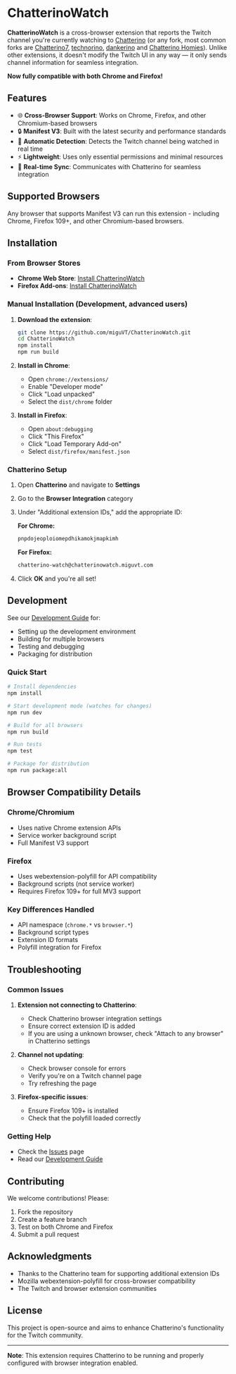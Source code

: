 # ChatterinoWatch

**ChatterinoWatch** is a cross-browser extension that reports the Twitch channel you're currently watching to [Chatterino](https://github.com/Chatterino/chatterino2) (or any fork, most common forks are [Chatterino7](https://github.com/SevenTV/chatterino7), [technorino](https://github.com/2547techno/technorino), [dankerino](https://github.com/Mm2PL/dankerino) and [Chatterino Homies](https://chatterinohomies.com/)).
Unlike other extensions, it doesn't modify the Twitch UI in any way — it only sends channel information for seamless integration.

**Now fully compatible with both Chrome and Firefox!**

## Features

- 🌐 **Cross-Browser Support**: Works on Chrome, Firefox, and other Chromium-based browsers
- 🔒 **Manifest V3**: Built with the latest security and performance standards
- 🎯 **Automatic Detection**: Detects the Twitch channel being watched in real time
- ⚡ **Lightweight**: Uses only essential permissions and minimal resources
- 🔄 **Real-time Sync**: Communicates with Chatterino for seamless integration

## Supported Browsers

Any browser that supports Manifest V3 can run this extension - including Chrome, Firefox 109+, and other Chromium-based browsers.

## Installation

### From Browser Stores

- **Chrome Web Store**: [Install ChatterinoWatch](https://chromewebstore.google.com/detail/pnpdojeoploiomepdhikamokjmapkimh)
- **Firefox Add-ons**: [Install ChatterinoWatch](https://addons.mozilla.org/en-US/firefox/addon/chatterinowatch/)

### Manual Installation (Development, advanced users)

1. **Download the extension**:

   ```bash
   git clone https://github.com/miguVT/ChatterinoWatch.git
   cd ChatterinoWatch
   npm install
   npm run build
   ```

2. **Install in Chrome**:

   - Open `chrome://extensions/`
   - Enable "Developer mode"
   - Click "Load unpacked"
   - Select the `dist/chrome` folder

3. **Install in Firefox**:
   - Open `about:debugging`
   - Click "This Firefox"
   - Click "Load Temporary Add-on"
   - Select `dist/firefox/manifest.json`

### Chatterino Setup

1. Open **Chatterino** and navigate to **Settings**
2. Go to the **Browser Integration** category
3. Under "Additional extension IDs," add the appropriate ID:

   **For Chrome:**

   ```txt
   pnpdojeoploiomepdhikamokjmapkimh
   ```

   **For Firefox:**

   ```txt
   chatterino-watch@chatterinowatch.miguvt.com
   ```

4. Click **OK** and you're all set!

## Development

See our [Development Guide](docs/DEVELOPMENT.md) for:

- Setting up the development environment
- Building for multiple browsers
- Testing and debugging
- Packaging for distribution

### Quick Start

```bash
# Install dependencies
npm install

# Start development mode (watches for changes)
npm run dev

# Build for all browsers
npm run build

# Run tests
npm test

# Package for distribution
npm run package:all
```

## Browser Compatibility Details

### Chrome/Chromium

- Uses native Chrome extension APIs
- Service worker background script
- Full Manifest V3 support

### Firefox

- Uses webextension-polyfill for API compatibility
- Background scripts (not service worker)
- Requires Firefox 109+ for full MV3 support

### Key Differences Handled

- API namespace (`chrome.*` vs `browser.*`)
- Background script types
- Extension ID formats
- Polyfill integration for Firefox

## Troubleshooting

### Common Issues

1. **Extension not connecting to Chatterino**:

   - Check Chatterino browser integration settings
   - Ensure correct extension ID is added
   - If you are using a unknown browser, check "Attach to any browser" in Chatterino settings

2. **Channel not updating**:

   - Check browser console for errors
   - Verify you're on a Twitch channel page
   - Try refreshing the page

3. **Firefox-specific issues**:
   - Ensure Firefox 109+ is installed
   - Check that the polyfill loaded correctly

### Getting Help

- Check the [Issues](https://github.com/miguVT/ChatterinoWatch/issues) page
- Read our [Development Guide](docs/DEVELOPMENT.md)

## Contributing

We welcome contributions! Please:

1. Fork the repository
2. Create a feature branch
3. Test on both Chrome and Firefox
4. Submit a pull request

## Acknowledgments

- Thanks to the Chatterino team for supporting additional extension IDs
- Mozilla webextension-polyfill for cross-browser compatibility
- The Twitch and browser extension communities

## License

This project is open-source and aims to enhance Chatterino's functionality for the Twitch community.

---

**Note**: This extension requires Chatterino to be running and properly configured with browser integration enabled.
